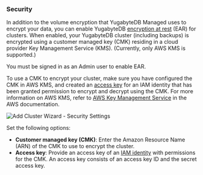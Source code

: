 <!--
+++
private = true
+++
-->

### Security

In addition to the volume encryption that YugabyteDB Managed uses to encrypt your data, you can enable YugabyteDB [encryption at rest](../../../cloud-secure-clusters/managed-ear/) (EAR) for clusters. When enabled, your YugabyteDB cluster (including backups) is encrypted using a customer managed key (CMK) residing in a cloud provider Key Management Service (KMS). (Currently, only AWS KMS is supported.)

You must be signed in as an Admin user to enable EAR. <!--You can also enable EAR for a cluster after the cluster is created.-->

To use a CMK to encrypt your cluster, make sure you have configured the CMK in AWS KMS, and created an [access key](https://docs.aws.amazon.com/IAM/latest/UserGuide/id_credentials_access-keys.html) for an IAM identity that has been granted permission to encrypt and decrypt using the CMK. For more information on AWS KMS, refer to [AWS Key Management Service](https://docs.aws.amazon.com/kms/) in the AWS documentation.

![Add Cluster Wizard - Security Settings](/images/yb-cloud/cloud-addcluster-security.png)

Set the following options:

- **Customer managed key (CMK)**: Enter the Amazon Resource Name (ARN) of the CMK to use to encrypt the cluster.
- **Access key**: Provide an access key of an [IAM identity](https://docs.aws.amazon.com/IAM/latest/UserGuide/id.html) with permissions for the CMK. An access key consists of an access key ID and the secret access key.
